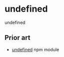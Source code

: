 # undefined
undefined

## Prior art

- [undefined](https://www.npmjs.com/package/undefined) npm module
